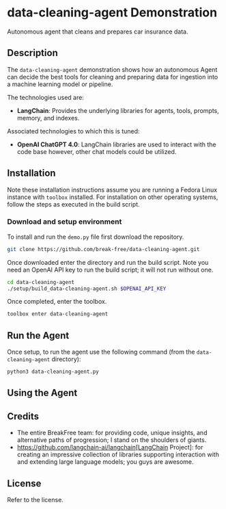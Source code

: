 # data-cleaning-agent Demonstration

Autonomous agent that cleans and prepares car insurance data.

## Description

The `data-cleaning-agent` demonstration shows how an autonomous Agent can
decide the best tools for cleaning and preparing data for ingestion into a
machine learning model or pipeline.

The technologies used are:

- **LangChain**: Provides the underlying libraries for agents, tools, prompts,
memory, and indexes.

Associated technologies to which this is tuned:

- **OpenAI ChatGPT 4.0**: LangChain libraries are used to interact with the
code base however, other chat models could be utilized.

## Installation

Note these installation instructions assume you are running a Fedora Linux
instance with `toolbox` installed. For installation on other operating systems,
follow the steps as executed in the build script.

### Download and setup environment

To install and run the `demo.py` file first download the repository.

```bash
git clone https://github.com/break-free/data-cleaning-agent.git
```

Once downloaded enter the directory and run the build script. Note you need an
OpenAI API key to run the build script; it will not run without one.

```bash
cd data-cleaning-agent
./setup/build_data-cleaning-agent.sh $OPENAI_API_KEY
```

Once completed, enter the toolbox.

```bash
toolbox enter data-cleaning-agent
```

## Run the Agent

Once setup, to run the agent use the following command (from the
`data-cleaning-agent` directory):

```bash
python3 data-cleaning-agent.py
```

## Using the Agent



## Credits

* The entire BreakFree team: for providing code, unique insights, and
alternative paths of progression; I stand on the shoulders of giants.
* https://github.com/langchain-ai/langchain[LangChain Project]: for creating
an impressive collection of libraries supporting interaction with and
extending large language models; you guys are awesome.

## License

Refer to the license.
